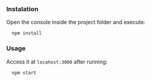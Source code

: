 ### Instalation

Open the console inside the project folder and execute:

```
  npm install
```


### Usage

Access it at ``locahost:3000`` after running:

```
  npm start
```
